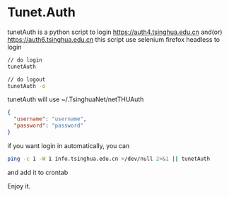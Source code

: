 # Tunet.Auth

tunetAuth is a python script to login https://auth4.tsinghua.edu.cn and(or) https://auth6.tsinghua.edu.cn
this script use selenium firefox headless to login

```bash
// do login
tunetAuth 

// do logout
tunetAuth -o
```
tunetAuth will use ~/.TsinghuaNet/netTHUAuth
```json
{
  "username": "username",
  "password": "password"
}
```

if you want login in automatically, you can
```bash
ping -c 1 -W 1 info.tsinghua.edu.cn >/dev/null 2>&1 || tunetAuth 
```
and add it to crontab

Enjoy it.
